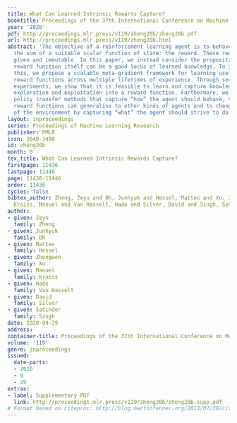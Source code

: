 ```yaml
---
title: What Can Learned Intrinsic Rewards Capture?
booktitle: Proceedings of the 37th International Conference on Machine Learning
year: '2020'
pdf: http://proceedings.mlr.press/v119/zheng20b/zheng20b.pdf
url: http://proceedings.mlr.press/v119/zheng20b.html
abstract: 'The objective of a reinforcement learning agent is to behave so as to maximise
  the sum of a suitable scalar function of state: the reward. These rewards are typically
  given and immutable. In this paper, we instead consider the proposition that the
  reward function itself can be a good locus of learned knowledge. To investigate
  this, we propose a scalable meta-gradient framework for learning useful intrinsic
  reward functions across multiple lifetimes of experience. Through several proof-of-concept
  experiments, we show that it is feasible to learn and capture knowledge about long-term
  exploration and exploitation into a reward function. Furthermore, we show that unlike
  policy transfer methods that capture “how” the agent should behave, the learned
  reward functions can generalise to other kinds of agents and to changes in the dynamics
  of the environment by capturing “what” the agent should strive to do.'
layout: inproceedings
series: Proceedings of Machine Learning Research
publisher: PMLR
issn: 2640-3498
id: zheng20b
month: 0
tex_title: What Can Learned Intrinsic Rewards Capture?
firstpage: 11436
lastpage: 11446
page: 11436-11446
order: 11436
cycles: false
bibtex_author: Zheng, Zeyu and Oh, Junhyuk and Hessel, Matteo and Xu, Zhongwen and
  Kroiss, Manuel and Van Hasselt, Hado and Silver, David and Singh, Satinder
author:
- given: Zeyu
  family: Zheng
- given: Junhyuk
  family: Oh
- given: Matteo
  family: Hessel
- given: Zhongwen
  family: Xu
- given: Manuel
  family: Kroiss
- given: Hado
  family: Van Hasselt
- given: David
  family: Silver
- given: Satinder
  family: Singh
date: 2020-09-29
address: 
container-title: Proceedings of the 37th International Conference on Machine Learning
volume: '119'
genre: inproceedings
issued:
  date-parts:
  - 2020
  - 9
  - 29
extras:
- label: Supplementary PDF
  link: http://proceedings.mlr.press/v119/zheng20b/zheng20b-supp.pdf
# Format based on citeproc: http://blog.martinfenner.org/2013/07/30/citeproc-yaml-for-bibliographies/
---
```

